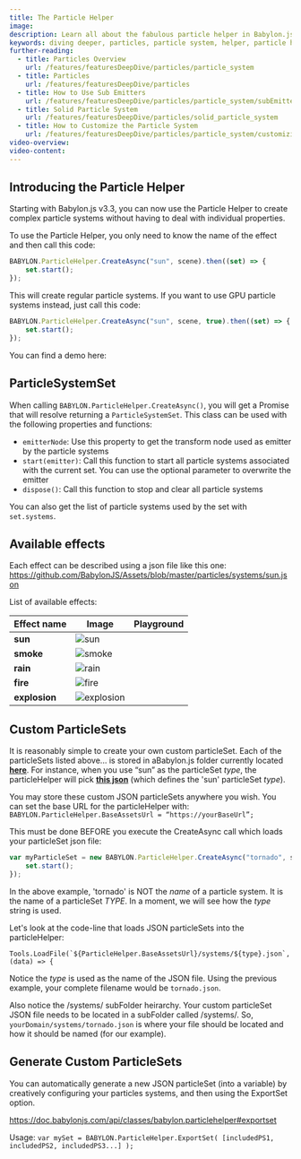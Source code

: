 ```yaml
---
title: The Particle Helper
image:
description: Learn all about the fabulous particle helper in Babylon.js.
keywords: diving deeper, particles, particle system, helper, particle helper
further-reading:
  - title: Particles Overview
    url: /features/featuresDeepDive/particles/particle_system
  - title: Particles
    url: /features/featuresDeepDive/particles
  - title: How to Use Sub Emitters
    url: /features/featuresDeepDive/particles/particle_system/subEmitters
  - title: Solid Particle System
    url: /features/featuresDeepDive/particles/solid_particle_system
  - title: How to Customize the Particle System
    url: /features/featuresDeepDive/particles/particle_system/customizingParticles
video-overview:
video-content:
---
```


## Introducing the Particle Helper

Starting with Babylon.js v3.3, you can now use the Particle Helper to create complex particle systems without having to deal with individual properties.

To use the Particle Helper, you only need to know the name of the effect and then call this code:

```javascript
BABYLON.ParticleHelper.CreateAsync("sun", scene).then((set) => {
    set.start();
});
```

This will create regular particle systems. If you want to use GPU particle systems instead, just call this code:

```javascript
BABYLON.ParticleHelper.CreateAsync("sun", scene, true).then((set) => {
    set.start();
});
```

You can find a demo here: <Playground id="#1VGT5D#2" title="Particle Helper Example" description="Simple example of creating a particle system with the particle helper." isMain={true} category="Particles"/>

## ParticleSystemSet

When calling `BABYLON.ParticleHelper.CreateAsync()`, you will get a Promise that will resolve returning a `ParticleSystemSet`.
This class can be used with the following properties and functions:

- `emitterNode`: Use this property to get the transform node used as emitter by the particle systems
- `start(emitter)`: Call this function to start all particle systems associated with the current set. You can use the optional parameter to overwrite the emitter
- `dispose()`: Call this function to stop and clear all particle systems

You can also get the list of particle systems used by the set with `set.systems`.

## Available effects

Each effect can be described using a json file like this one: https://github.com/BabylonJS/Assets/blob/master/particles/systems/sun.json

List of available effects:

| Effect name   | Image                                             | Playground                                                                                          |
| ------------- | ------------------------------------------------- | --------------------------------------------------------------------------------------------------- |
| **sun**       | ![sun](/img/how_to/particles/sun.jpg)             | <Playground id="#1VGT5D#2" title="Particle Sun Demo" description="Particle Sun Demo."/>             |
| **smoke**     | ![smoke](/img/how_to/particles/smoke.jpg)         | <Playground id="#HT18SF#0" title="Particle Smoke Demo" description="Particle Smoke Demo."/>         |
| **rain**      | ![rain](/img/how_to/particles/rain.jpg)           | <Playground id="#XQ8H3C#0" title="Particle Rain Demo" description="Particle Rain Demo."/>           |
| **fire**      | ![fire](/img/how_to/particles/fire.jpg)           | <Playground id="#7IM02G#0" title="Particle Fire Demo" description="Particle Fire Demo."/>           |
| **explosion** | ![explosion](/img/how_to/particles/explosion.jpg) | <Playground id="#X37LS1#3" title="Particle Explosion Demo" description="Particle Explosion Demo."/> |

## Custom ParticleSets

It is reasonably simple to create your own custom particleSet. Each of the particleSets listed above... is stored in aBabylon.js folder currently located [**here**](https://github.com/BabylonJS/Assets/tree/master/particles/systems). For instance, when you use “sun” as the particleSet _type_, the particleHelper will pick [**this json**](https://github.com/BabylonJS/Assets/blob/master/particles/systems/sun.json) (which defines the 'sun' particleSet _type_).

You may store these custom JSON particleSets anywhere you wish. You can set the base URL for the particleHelper with: `BABYLON.ParticleHelper.BaseAssetsUrl = “https://yourBaseUrl”;`

This must be done BEFORE you execute the CreateAsync call which loads your particleSet json file:

```javascript
var myParticleSet = new BABYLON.ParticleHelper.CreateAsync("tornado", scene).then(function(set) {
    set.start();
});
```

In the above example, 'tornado' is NOT the _name_ of a particle system. It is the name of a particleSet _TYPE_. In a moment, we will see how the _type_ string is used.

Let's look at the code-line that loads JSON particleSets into the particleHelper:

`` Tools.LoadFile(`${ParticleHelper.BaseAssetsUrl}/systems/${type}.json`, (data) => { ``

Notice the _type_ is used as the name of the JSON file. Using the previous example, your complete filename would be `tornado.json`.

Also notice the /systems/ subFolder heirarchy. Your custom particleSet JSON file needs to be located in a subFolder called /systems/. So, `yourDomain/systems/tornado.json` is where your file should be located and how it should be named (for our example).

## Generate Custom ParticleSets

You can automatically generate a new JSON particleSet (into a variable) by creatively configuring your particles systems, and then using the ExportSet option.

https://doc.babylonjs.com/api/classes/babylon.particlehelper#exportset

Usage: `var mySet = BABYLON.ParticleHelper.ExportSet( [includedPS1, includedPS2, includedPS3...] );`
